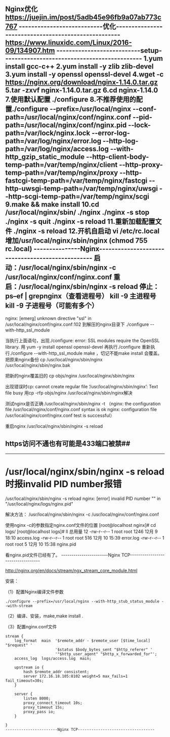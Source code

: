 Nginx优化
https://juejin.im/post/5adb45e96fb9a07ab773c767
---------------------------优化----------------------------------------------------
https://www.linuxidc.com/Linux/2016-09/134907.htm
---------------------------setup---------------------------------------------
1.yum install gcc-c++
2.yum install -y zlib zlib-devel
3.yum install -y openssl openssl-devel
4.wget -c https://nginx.org/download/nginx-1.14.0.tar.gz
5.tar -zxvf nginx-1.14.0.tar.gz
6.cd nginx-1.14.0
7.使用默认配置  ./configure
8.不推荐使用的配置./configure \--prefix=/usr/local/nginx \--conf-path=/usr/local/nginx/conf/nginx.conf \--pid-path=/usr/local/nginx/conf/nginx.pid \--lock-path=/var/lock/nginx.lock \--error-log-path=/var/log/nginx/error.log \--http-log-path=/var/log/nginx/access.log \--with-http_gzip_static_module \--http-client-body-temp-path=/var/temp/nginx/client \--http-proxy-temp-path=/var/temp/nginx/proxy \--http-fastcgi-temp-path=/var/temp/nginx/fastcgi \--http-uwsgi-temp-path=/var/temp/nginx/uwsgi \--http-scgi-temp-path=/var/temp/nginx/scgi
9.make && make install
10.cd /usr/local/nginx/sbin/
	./nginx 
	./nginx -s stop
	./nginx -s quit
	./nginx -s reload
11.重新加载配置文件 ./nginx -s reload 
12.开机自启动
	vi /etc/rc.local增加/usr/local/nginx/sbin/nginx (chmod 755 rc.local)
---------------Nginx-------------------------------------------------
启动：/usr/local/nginx/sbin/nginx -c /usr/local/nginx/conf/nginx.conf
重启：/usr/local/nginx/sbin/nginx -s  reload
停止：ps–ef | grepnginx（查看进程号）
kill -9 主进程号
kill -9 子进程号（可能有多个）
--------------------------------------------------------------------------------
nginx: [emerg] unknown directive "ssl" in /usr/local/nginx/conf/nginx.conf:102 
到解压的nginx目录下
./configure --with-http_ssl_module

当执行上面语句，出现./configure: error: SSL modules require the OpenSSL library.
用 yum -y install openssl openssl-devel
再执行./configure
重新执行./configure --with-http_ssl_module
make ，切记不能make install 会覆盖。
把原来nginx备份
cp /usr/local/nginx/sbin/nginx /usr/local/nginx/sbin/nginx.bak

把新的nginx覆盖旧的
cp objs/nginx /usr/local/nginx/sbin/nginx

出现错误时cp: cannot create regular file ‘/usr/local/nginx/sbin/nginx’: Text file busy
用cp -rfp objs/nginx /usr/local/nginx/sbin/nginx解决

测试nginx是否正确
/usr/local/nginx/sbin/nginx -t
（nginx: the configuration file /usr/local/nginx/conf/nginx.conf syntax is ok
nginx: configuration file /usr/local/nginx/conf/nginx.conf test is successful）

重启nginx
/usr/local/nginx/sbin/nginx -s reload
## https访问不通也有可能是433端口被禁##
--------------------------------------------------------------------------------------------------------
# /usr/local/nginx/sbin/nginx -s reload 时报invalid PID number报错
/usr/local/nginx/sbin/nginx -s reload
nginx: [error] invalid PID number "" in "/usr/local/nginx/logs/nginx.pid"

解决方法：
 /usr/local/nginx/sbin/nginx -c /usr/local/nginx/conf/nginx.conf

使用nginx -c的参数指定nginx.conf文件的位置 
[root@localhost nginx]# cd logs/
[root@localhost logs]# ll
总用量 12
-rw-r--r-- 1 root root 1246 12月  9 18:10 access.log
-rw-r--r-- 1 root root  516 12月 10 15:39 error.log
-rw-r--r-- 1 root root    5 12月 10 15:38 nginx.pid

看nginx.pid文件已经有了。
-----------------------Nginx TCP----------------------------------

http://nginx.org/en/docs/stream/ngx_stream_core_module.html

安装：

（1）配置Nginx编译文件参数

```
./configure --prefix=/usr/local/nginx --with-http_stub_status_module --with-stream
```

（2）编译、安装，make,make install .

（3）配置nginx.conf文件

```
stream {
    log_format  main  '$remote_addr - $remote_user [$time_local] "$request" '
                      '$status $body_bytes_sent "$http_referer" '
                      '"$http_user_agent" "$http_x_forwarded_for"';
    access_log  logs/access.log  main;

    upstream io {
        hash $remote_addr consistent;
        server 172.16.18.105:8102 weight=5 max_fails=1 fail_timeout=30s;
    }
 
    server {
        listen 8000;
        proxy_connect_timeout 10s;
        proxy_timeout 15s;
        proxy_pass io;
    }
 
}
-----------------------Nginx TCP----------------------------------
